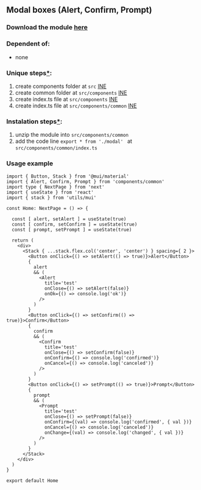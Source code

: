## Modal boxes (Alert, Confirm, Prompt)

### Download the module [here](https://drive.google.com/uc?id=1iR3AIA1JmchradBhZVYsYsEO9lqy0JGZ&export=download)

### Dependent of:
- none

### Unique steps[*](https://github.com/Braint-Tech/template-web#unique-steps):
1. create components folder at `src` [INE](https://github.com/Braint-Tech/template-web#ine)
1. create common folder at `src/components` [INE](https://github.com/Braint-Tech/template-web#ine)
1. create index.ts file at `src/components` [INE](https://github.com/Braint-Tech/template-web#ine)
1. create index.ts file at `src/components/common` [INE](https://github.com/Braint-Tech/template-web#ine)

### Instalation steps[*](https://github.com/Braint-Tech/template-web#installation-steps):
1. unzip the module into `src/components/common`
1. add the code line `export * from './modal' ` at `src/components/common/index.ts` 

### Usage example
```tsx
import { Button, Stack } from '@mui/material'
import { Alert, Confirm, Prompt } from 'components/common'
import type { NextPage } from 'next'
import { useState } from 'react'
import { stack } from 'utils/mui'

const Home: NextPage = () => {

  const [ alert, setAlert ] = useState(true)
  const [ confirm, setConfirm ] = useState(true)
  const [ prompt, setPrompt ] = useState(true)

  return (
    <div>
      <Stack { ...stack.flex.col('center', 'center') } spacing={ 2 }>
        <Button onClick={() => setAlert(() => true)}>Alert</Button>
        {
          alert
          && (
            <Alert
              title='test'
              onClose={() => setAlert(false)}
              onOk={() => console.log('ok')}
            />
          )
        }
        <Button onClick={() => setConfirm(() => true)}>Confirm</Button>
        { 
          confirm
          && (
            <Confirm
              title='test'
              onClose={() => setConfirm(false)}
              onConfirm={() => console.log('confirmed')}
              onCancel={() => console.log('canceled')}
            />
          )
        }
        <Button onClick={() => setPrompt(() => true)}>Prompt</Button>
        {
          prompt
          && (
            <Prompt 
              title='test'
              onClose={() => setPrompt(false)}
              onConfirm={(val) => console.log('confirmed', { val })}
              onCancel={() => console.log('canceled')}
              onChange={(val) => console.log('changed', { val })}
            />
          )
        }
      </Stack>
    </div>
  )
}

export default Home

```